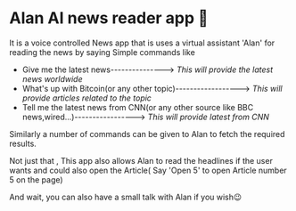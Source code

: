 # Alan AI news reader app 📰

It is a voice controlled News app that is uses a virtual assistant 'Alan' for reading the news by saying Simple commands like 
* Give me the latest news--------------->       *This will provide the latest news worldwide*
* What's up with Bitcoin(or any other topic)------------------>       *This will provide articles related to the topic*
* Tell me the latest news from CNN(or any other source like BBC news,wired...)----------------->    *This will provide latest from CNN*

Similarly a number of commands can be given to Alan to fetch the required results.

Not just that , This app also allows Alan to read the headlines if the user wants and could also open the Article( Say 'Open 5' to open Article number 5 on the page)

And wait, you can also have a small talk with Alan if you wish😉

